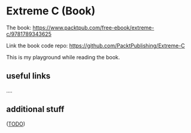 Extreme C (Book)
================

The book: https://www.packtpub.com/free-ebook/extreme-c/9781789343625

Link the book code repo: https://github.com/PacktPublishing/Extreme-C

This is my playground while reading the book.


useful links
------------

....


additional stuff
----------------

([TODO](TODO.md))
